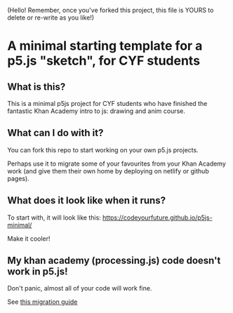 (Hello!  Remember, once you've forked this project, this file is YOURS to delete or re-write as you like!)


# A minimal starting template for a p5.js "sketch", for CYF students

## What is this?

This is a minimal p5js project for CYF students who have finished the fantastic Khan Academy intro to js: drawing and anim course.

## What can I do with it?

You can fork this repo to start working on your own p5.js projects.

Perhaps use it to migrate some of your favourites from your Khan Academy work (and give them their own home by deploying on netlify or github pages).

## What does it look like when it runs?

To start with, it will look like this: https://codeyourfuture.github.io/p5js-minimal/

Make it cooler!


## My khan academy (processing.js) code doesn't work in p5.js!

Don't panic, almost all of your code will work fine.

See [this migration guide](https://github.com/CodeYourFuture/fundamentals-course/blob/master/from-khan-academy-processingjs-to-p5js.md)
